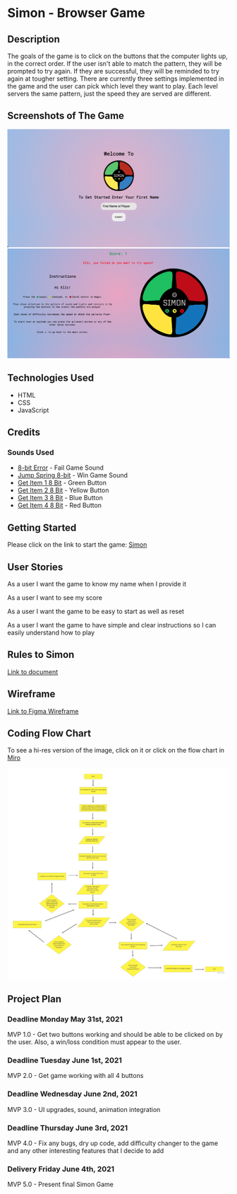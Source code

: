 # Simon - Browser Game
## Description
The goals of the game is to click on the buttons that the computer lights up, in the correct order.  If the user isn't able to match the pattern, they will be prompted to try again.  If they are successful, they will be reminded to try again at tougher setting. There are currently three settings implemented in the game and the user can pick which level they want to play. Each level servers the same pattern, just the speed they are served are different.

## Screenshots of The Game

![](process-images/Simon%202.png)
![](process-images/Simon%201.png)

## Technologies Used

* HTML
* CSS
* JavaScript

## Credits

### Sounds Used

* [8-bit Error](https://freesound.org/people/Mrthenoronha/sounds/510775/) - Fail Game Sound
* [Jump Spring 8-bit](https://freesound.org/people/Mrthenoronha/sounds/521268/) - Win Game Sound
* [Get Item 1 8 Bit](https://freesound.org/people/Mrthenoronha/sounds/516827/) - Green Button
* [Get Item 2 8 Bit](https://freesound.org/people/Mrthenoronha/sounds/516826/) - Yellow Button
* [Get Item 3 8 Bit](https://freesound.org/people/Mrthenoronha/sounds/516825/) - Blue Button
* [Get Item 4 8 Bit](https://freesound.org/people/Mrthenoronha/sounds/516824/) - Red Button


## Getting Started

Please click on the link to start the game: [Simon]()

## User Stories

As a user I want the game to know my name when I provide it

As a user I want to see my score

As a user I want the game to be easy to start as well as reset

As a user I want the game to have simple and clear instructions so I can easily understand how to play

## Rules to Simon

[Link to document](https://docs.google.com/document/d/1PZ9YwoeWGahjrJURP2c_sXJhdLENRYsss8-CMEqDNDU/edit?usp=sharing)

## Wireframe

[Link to Figma Wireframe](https://www.figma.com/proto/M4ZNCjbKyDJBANpsFDYBn7/Simon-Wireframe?node-id=1%3A2&scaling=min-zoom&page-id=0%3A1)

## Coding Flow Chart
To see a hi-res version of the image, click on it or click on the flow chart in [Miro](https://miro.com/app/board/o9J_lBrbB_Q=/)

![](process-images/simon-flow-chart.jpg)

## Project Plan

### Deadline Monday May 31st, 2021

MVP 1.0 - Get two buttons working and should be able to be clicked on by the user.  Also, a win/loss condition must appear to the user.


### Deadline Tuesday June 1st, 2021

MVP 2.0 - Get game working with all 4 buttons

### Deadline Wednesday June 2nd, 2021

MVP 3.0 - UI upgrades, sound, animation integration 

### Deadline Thursday June 3rd, 2021

MVP 4.0 - Fix any bugs, dry up code, add difficulty changer to the game and any other interesting features that I decide to add

### Delivery Friday June 4th, 2021

MVP 5.0 - Present final Simon Game

